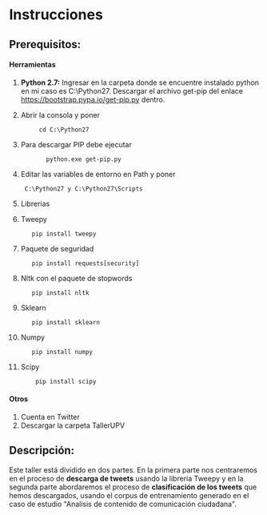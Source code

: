 # Instrucciones

## Prerequisitos:

#### Herramientas
1. **Python 2.7:**
Ingresar en  la carpeta donde se encuentre instalado python  en mi caso es C:\Python27. Descargar  el archivo get-pip  del enlace https://bootstrap.pypa.io/get-pip.py dentro.
  1.  Abrir la consola  y poner

               cd C:\Python27

  2.  Para descargar PIP debe ejecutar

                 python.exe get-pip.py

  3.  Editar las variables de entorno en Path y poner

           C:\Python27 y C:\Python27\Scripts

2. Librerias

 1. Tweepy

           pip install tweepy
 2. Paquete de seguridad

           pip install requests[security]
 3. Nltk con el paquete de
  stopwords

           pip install nltk
 4. Sklearn

           pip install sklearn
 5. Numpy

           pip install numpy

 6. Scipy

            pip install scipy

#### Otros
 1. Cuenta en Twitter
 2. Descargar la carpeta  TallerUPV

## Descripción:
Este taller está dividido en dos partes.
En la primera parte nos centraremos en el proceso de **descarga de tweets** usando la libreria Tweepy y en la segunda parte abordaremos el proceso de **clasificación de los tweets** que hemos descargados, usando  el corpus de entrenamiento generado en el caso de estudio "Analisis de contenido de comunicación ciudadana".
